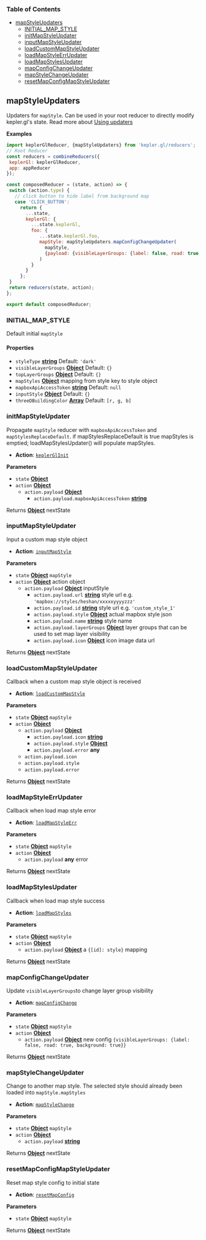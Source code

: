 <!-- Generated by documentation.js. Update this documentation by updating the source code. -->

### Table of Contents

-   [mapStyleUpdaters][1]
    -   [INITIAL_MAP_STYLE][3]
    -   [initMapStyleUpdater][5]
    -   [inputMapStyleUpdater][7]
    -   [loadCustomMapStyleUpdater][9]
    -   [loadMapStyleErrUpdater][11]
    -   [loadMapStylesUpdater][13]
    -   [mapConfigChangeUpdater][15]
    -   [mapStyleChangeUpdater][17]
    -   [resetMapConfigMapStyleUpdater][19]

## mapStyleUpdaters

Updaters for `mapStyle`. Can be used in your root reducer to directly modify kepler.gl's state.
Read more about [Using updaters][21]

**Examples**

```javascript
import keplerGlReducer, {mapStyleUpdaters} from 'kepler.gl/reducers';
// Root Reducer
const reducers = combineReducers({
 keplerGl: keplerGlReducer,
 app: appReducer
});

const composedReducer = (state, action) => {
 switch (action.type) {
   // click button to hide label from background map
   case 'CLICK_BUTTON':
     return {
       ...state,
       keplerGl: {
         ...state.keplerGl,
         foo: {
            ...state.keplerGl.foo,
            mapStyle: mapStyleUpdaters.mapConfigChangeUpdater(
              mapStyle,
              {payload: {visibleLayerGroups: {label: false, road: true, background: true}}}
            )
         }
       }
     };
 }
 return reducers(state, action);
};

export default composedReducer;
```

### INITIAL_MAP_STYLE

Default initial `mapStyle`

#### Properties

-   `styleType` **[string][22]** Default: `'dark'`
-   `visibleLayerGroups` **[Object][23]** Default: `{}`
-   `topLayerGroups` **[Object][23]** Default: `{}`
-   `mapStyles` **[Object][23]** mapping from style key to style object
-   `mapboxApiAccessToken` **[string][22]** Default: `null`
-   `inputStyle` **[Object][23]** Default: `{}`
-   `threeDBuildingColor` **[Array][24]** Default: `[r, g, b]`

### initMapStyleUpdater

Propagate `mapStyle` reducer with `mapboxApiAccessToken` and `mapStylesReplaceDefault`.
if mapStylesReplaceDefault is true mapStyles is emptied; loadMapStylesUpdater() will
populate mapStyles.

-   **Action**: [`keplerGlInit`][25]

**Parameters**

-   `state` **[Object][23]** 
-   `action` **[Object][23]** 
    -   `action.payload` **[Object][23]** 
        -   `action.payload.mapboxApiAccessToken` **[string][22]** 

Returns **[Object][23]** nextState

### inputMapStyleUpdater

Input a custom map style object

-   **Action**: [`inputMapStyle`][26]

**Parameters**

-   `state` **[Object][23]** `mapStyle`
-   `action` **[Object][23]** action object
    -   `action.payload` **[Object][23]** inputStyle
        -   `action.payload.url` **[string][22]** style url e.g. `'mapbox://styles/heshan/xxxxxyyyyzzz'`
        -   `action.payload.id` **[string][22]** style url e.g. `'custom_style_1'`
        -   `action.payload.style` **[Object][23]** actual mapbox style json
        -   `action.payload.name` **[string][22]** style name
        -   `action.payload.layerGroups` **[Object][23]** layer groups that can be used to set map layer visibility
        -   `action.payload.icon` **[Object][23]** icon image data url

Returns **[Object][23]** nextState

### loadCustomMapStyleUpdater

Callback when a custom map style object is received

-   **Action**: [`loadCustomMapStyle`][27]

**Parameters**

-   `state` **[Object][23]** `mapStyle`
-   `action` **[Object][23]** 
    -   `action.payload` **[Object][23]** 
        -   `action.payload.icon` **[string][22]** 
        -   `action.payload.style` **[Object][23]** 
        -   `action.payload.error` **any** 
    -   `action.payload.icon`  
    -   `action.payload.style`  
    -   `action.payload.error`  

Returns **[Object][23]** nextState

### loadMapStyleErrUpdater

Callback when load map style error

-   **Action**: [`loadMapStyleErr`][28]

**Parameters**

-   `state` **[Object][23]** `mapStyle`
-   `action` **[Object][23]** 
    -   `action.payload` **any** error

Returns **[Object][23]** nextState

### loadMapStylesUpdater

Callback when load map style success

-   **Action**: [`loadMapStyles`][29]

**Parameters**

-   `state` **[Object][23]** `mapStyle`
-   `action` **[Object][23]** 
    -   `action.payload` **[Object][23]** a `{[id]: style}` mapping

Returns **[Object][23]** nextState

### mapConfigChangeUpdater

Update `visibleLayerGroups`to change layer group visibility

-   **Action**: [`mapConfigChange`][30]

**Parameters**

-   `state` **[Object][23]** `mapStyle`
-   `action` **[Object][23]** 
    -   `action.payload` **[Object][23]** new config `{visibleLayerGroups: {label: false, road: true, background: true}}`

Returns **[Object][23]** nextState

### mapStyleChangeUpdater

Change to another map style. The selected style should already been loaded into `mapStyle.mapStyles`

-   **Action**: [`mapStyleChange`][31]

**Parameters**

-   `state` **[Object][23]** `mapStyle`
-   `action` **[Object][23]** 
    -   `action.payload` **[string][22]** 

Returns **[Object][23]** nextState

### resetMapConfigMapStyleUpdater

Reset map style config to initial state

-   **Action**: [`resetMapConfig`][32]

**Parameters**

-   `state` **[Object][23]** `mapStyle`

Returns **[Object][23]** nextState

[1]: #mapstyleupdaters

[2]: #examples

[3]: #initial_map_style

[4]: #properties

[5]: #initmapstyleupdater

[6]: #parameters

[7]: #inputmapstyleupdater

[8]: #parameters-1

[9]: #loadcustommapstyleupdater

[10]: #parameters-2

[11]: #loadmapstyleerrupdater

[12]: #parameters-3

[13]: #loadmapstylesupdater

[14]: #parameters-4

[15]: #mapconfigchangeupdater

[16]: #parameters-5

[17]: #mapstylechangeupdater

[18]: #parameters-6

[19]: #resetmapconfigmapstyleupdater

[20]: #parameters-7

[21]: ../advanced-usage/using-updaters.md

[22]: https://developer.mozilla.org/docs/Web/JavaScript/Reference/Global_Objects/String

[23]: https://developer.mozilla.org/docs/Web/JavaScript/Reference/Global_Objects/Object

[24]: https://developer.mozilla.org/docs/Web/JavaScript/Reference/Global_Objects/Array

[25]: ../actions/actions.md#keplerglinit

[26]: ../actions/actions.md#inputmapstyle

[27]: ../actions/actions.md#loadcustommapstyle

[28]: ../actions/actions.md#loadmapstyleerr

[29]: ../actions/actions.md#loadmapstyles

[30]: ../actions/actions.md#mapconfigchange

[31]: ../actions/actions.md#mapstylechange

[32]: ../actions/actions.md#resetmapconfig
